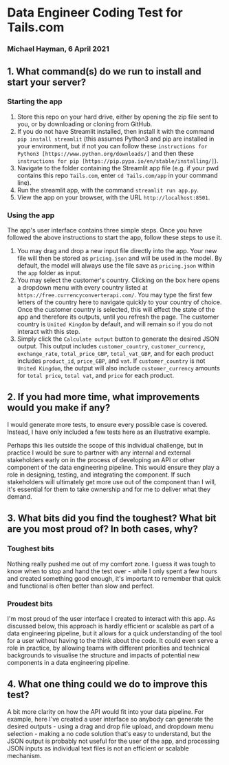 # Data Engineer Coding Test for Tails.com
### Michael Hayman, 6 April 2021

## 1.  What command(s) do we run to install and start your server?

### Starting the app
1. Store this repo on your hard drive, either by opening the zip file sent to you, or by downloading or cloning from GitHub.
2. If you do not have Streamlit installed, then install it with the command `pip install streamlit` (this assumes Python3 and pip are installed in your environment, but if not you can follow these `instructions for Python3 [https://www.python.org/downloads/]` and then these `instructions for pip [https://pip.pypa.io/en/stable/installing/]`).
3. Navigate to the folder containing the Streamlit app file (e.g. if your pwd contains this repo `Tails.com`, enter `cd Tails.com/app` in your command line).
5. Run the streamlit app, with the command `streamlit run app.py`.
6. View the app on your browser, with the URL `http://localhost:8501`.

### Using the app
The app's user interface contains three simple steps. Once you have followed the above instructions to start the app, follow these steps to use it.
1. You may drag and drop a new input file directly into the app. Your new file will then be stored as `pricing.json` and will be used in the model. By default, the model will always use the file save as `pricing.json` within the `app` folder as input.
2. You may select the customer's country. Clicking on the box here opens a dropdown menu with every country listed at `https://free.currencyconverterapi.com/`. You may type the first few letters of the country here to navigate quickly to your country of choice. Once the customer country is selected, this will effect the state of the app and therefore its outputs, until you refresh the page. The customer country is `United Kingdom` by default, and will remain so if you do not interact with this step.
3. Simply click the `Calculate output` button to generate the desired JSON output. This output includes `customer_country`, `customer_currency`, `exchange_rate`, `total_price_GBP`, `total_vat_GBP`, and for each product includes `product_id`, `price_GBP`, and `vat`. If `customer_country` is not `United Kingdom`, the output will also include `customer_currency` amounts for `total price`, `total vat`, and `price` for each product.

## 2.  If you had more time, what improvements would you make if any?

I would generate more tests, to ensure every possible case is covered. Instead, I have only included a few tests here as an illustrative example.

Perhaps this lies outside the scope of this individual challenge, but in practice I would be sure to partner with any internal and external stakeholders early on in the process of developing an API or other component of the data engineering pipeline. This would ensure they play a role in designing, testing, and integrating the component. If such stakeholders will ultimately get more use out of the component than I will, it's essential for them to take ownership and for me to deliver what they demand.

## 3.  What bits did you find the toughest? What bit are you most proud of? In both cases, why?

### Toughest bits

Nothing really pushed me out of my comfort zone. I guess it was tough to know when to stop and hand the test over - while I only spent a few hours and created something good enough, it's important to remember that quick and functional is often better than slow and perfect.

### Proudest bits

I'm most proud of the user interface I created to interact with this app. As discussed below, this approach is hardly efficient or scalable as part of a data engineering pipeline, but it allows for a quick understanding of the tool for a user without having to the think about the code. It could even serve a role in practice, by allowing teams with different priorities and technical backgrounds to visualise the structure and impacts of potential new components in a data engineering pipeline.

## 4.  What one thing could we do to improve this test?

A bit more clarity on how the API would fit into your data pipeline. For example, here I've created a user interface so anybody can generate the desired outputs - using a drag and drop file upload, and dropdown menu selection - making a no code solution that's easy to understand, but the JSON output is probably not useful for the user of the app, and processing JSON inputs as individual text files is not an efficient or scalable mechanism.
